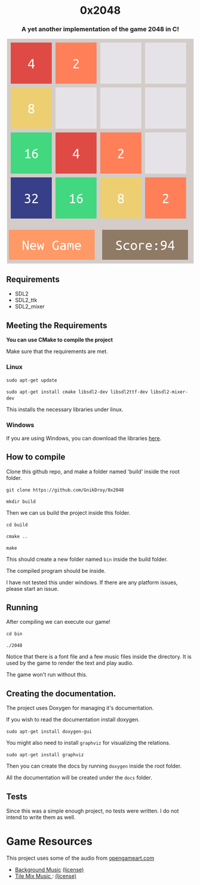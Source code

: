 <p align="center">
<h1 align="center"> 0x2048 </h1>

<h3 align="center">A yet another implementation of the game 2048 in C!</h3>
</p>
<p align="center">
<img align="center" src="https://raw.githubusercontent.com/GnikDroy/0x2048/master/screenshots/2048.png">
</p>



## Requirements
- SDL2
- SDL2_ttk
- SDL2_mixer



## Meeting the Requirements

**You can use CMake to compile the project**

Make sure that the requirements are met.

### Linux

`sudo apt-get update`

`sudo apt-get install cmake libsdl2-dev libsdl2ttf-dev libsdl2-mixer-dev`


This installs the necessary libraries under linux.

### Windows
If you are using Windows, you can download the libraries <a href="https://www.libsdl.org/download-2.0.php">here</a>.


## How to compile

Clone this github repo, and make a folder named 'build' inside the root folder.

`git clone https://github.com/GnikDroy/0x2048`

`mkdir build`

Then we can us build the project inside this folder.

`cd build`

`cmake ..`

`make`

This should create a new folder named  `bin` inside the build folder.

The compiled program should be inside. 

I have not tested this under windows. If there are any platform issues, please start an issue.


## Running

After compiling we can execute our game!

`cd bin`

`./2048`

Notice that there is a font file and a few music files inside the directory. It is used by the game to render the text and play audio.

The game won't run without this.



## Creating the documentation.

The project uses Doxygen for managing it's documentation.

If you wish to read the documentation install doxygen.

`sudo apt-get install doxygen-gui`

You might also need to install `graphviz` for visualizing the relations.

`sudo apt-get install graphviz`

Then you can create the docs by running `doxygen` inside the root folder.

All the documentation will be created under the `docs` folder.


## Tests

Since this was a simple enough project, no tests were written. I do not 
intend to write them as well.

# Game Resources
This project uses some of the audio from <a href="https://opengameart.org/">opengameart.com</a>

- <a href="https://opengameart.org/content/hero-immortal">Background Music</a> <a href="http://cr1eativecommons.org/licenses/by-sa/3.0/">(license)</a>
- <a href="https://opengameart.org/content/platformer-jumping-sounds"> Tile Mix Music </a> : <a href="https://creativecommons.org/licenses/by/3.0/">(license)</a>